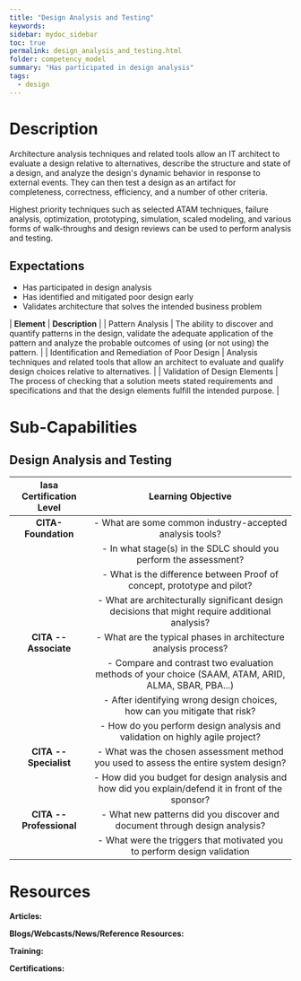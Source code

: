 ```yaml
---
title: "Design Analysis and Testing"
keywords: 
sidebar: mydoc_sidebar
toc: true
permalink: design_analysis_and_testing.html
folder: competency_model
summary: "Has participated in design analysis"
tags:
  - design
---
```


# Description

Architecture analysis techniques and related tools allow an IT architect to evaluate a design relative to alternatives, describe the structure and state of a design, and analyze the design's dynamic behavior in response to external events. They can then test a design as an artifact for completeness, correctness, efficiency, and a number of other criteria.

Highest priority techniques such as selected ATAM techniques, failure analysis, optimization, prototyping, simulation, scaled modeling, and various forms of walk-throughs and design reviews can be used to perform analysis and testing.

## Expectations

-   Has participated in design analysis
-   Has identified and mitigated poor design early
-   Validates architecture that solves the intended business problem

| **Element** | **Description** |
| Pattern Analysis | The ability to discover and quantify patterns in the design, validate the adequate application of the pattern and analyze the probable outcomes of using (or not using) the pattern. |
| Identification and Remediation of Poor Design | Analysis techniques and related tools that allow an architect to evaluate and qualify design choices relative to alternatives. |
| Validation of Design Elements | The process of checking that a solution meets stated requirements and specifications and that the design elements fulfill the intended purpose. |

# Sub-Capabilities

## Design Analysis and Testing

| **Iasa Certification Level** | **Learning Objective** |
| :-: | :-: |
| **CITA- Foundation** | -   What are some common industry-accepted analysis tools?
| | -   In what stage(s) in the SDLC should you perform the assessment?
| | -   What is the difference between Proof of concept, prototype and pilot?
| | -   What are architecturally significant design decisions that might require additional analysis?
| **CITA -- Associate** | -   What are the typical phases in architecture analysis process?
| | -   Compare and contrast two evaluation methods of your choice (SAAM, ATAM, ARID, ALMA, SBAR, PBA...)
| | -   After identifying wrong design choices, how can you mitigate that risk?
| | -   How do you perform design analysis and validation on highly agile project?
| **CITA -- Specialist** | -   What was the chosen assessment method you used to assess the entire system design?
| | -   How did you budget for design analysis and how did you explain/defend it in front of the sponsor?
| **CITA -- Professional** | -   What new patterns did you discover and document through design analysis?
| | -   What were the triggers that motivated you to perform design validation

# Resources

**Articles:**

**Blogs/Webcasts/News/Reference Resources:**

**Training:**

**Certifications:**


